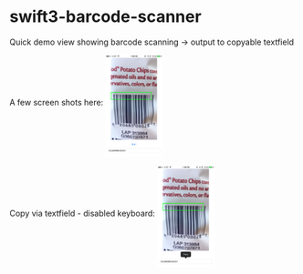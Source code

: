 
# swift3-barcode-scanner

Quick demo view showing barcode scanning -> output to copyable textfield

A few screen shots here:
<img src="scanning_ex.PNG" width="100" alt="Scanning Code" align="middle"/>
<br><br>
Copy via textfield - disabled keyboard:
<img src="copying_ex.PNG" width="100" alt="Copying Code" align="middle" />
